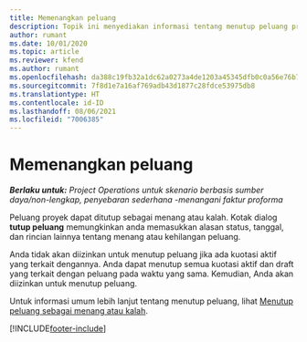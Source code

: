 ```yaml
---
title: Memenangkan peluang
description: Topik ini menyediakan informasi tentang menutup peluang proyek.
author: rumant
ms.date: 10/01/2020
ms.topic: article
ms.reviewer: kfend
ms.author: rumant
ms.openlocfilehash: da388c19fb32a1dc62a0273a4de1203a45345dfb0c0a56e76b73cccc751e9545
ms.sourcegitcommit: 7f8d1e7a16af769adb43d1877c28fdce53975db8
ms.translationtype: HT
ms.contentlocale: id-ID
ms.lasthandoff: 08/06/2021
ms.locfileid: "7006385"
---
```

# <a name="close-an-opportunity"></a>Memenangkan peluang

_**Berlaku untuk:** Project Operations untuk skenario berbasis sumber daya/non-lengkap, penyebaran sederhana -menangani faktur proforma_

Peluang proyek dapat ditutup sebagai menang atau kalah. Kotak dialog **tutup peluang** memungkinkan anda memasukkan alasan status, tanggal, dan rincian lainnya tentang menang atau kehilangan peluang.

Anda tidak akan diizinkan untuk menutup peluang jika ada kuotasi aktif yang terkait dengannya. Anda dapat menutup semua kuotasi aktif dan draft yang terkait dengan peluang pada waktu yang sama. Kemudian, Anda akan diizinkan untuk menutup peluang.

Untuk informasi umum lebih lanjut tentang menutup peluang, lihat [Menutup peluang sebagai menang atau kalah](/dynamics365/sales-enterprise/close-opportunity-won-lost-sales).


[!INCLUDE[footer-include](../includes/footer-banner.md)]